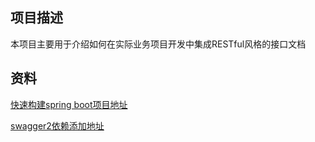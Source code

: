 ## 项目描述

本项目主要用于介绍如何在实际业务项目开发中集成RESTful风格的接口文档

## 资料

[快速构建spring boot项目地址]( https://start.spring.io)

[swagger2依赖添加地址](https://mvnrepository.com/)